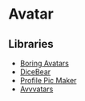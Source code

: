 # Avatar

## Libraries

- [Boring Avatars](https://boringavatars.com)
- [DiceBear](/dicebear.md)
- [Profile Pic Maker](https://pfpmaker.com)
- [Avvvatars](https://avvvatars.com)
